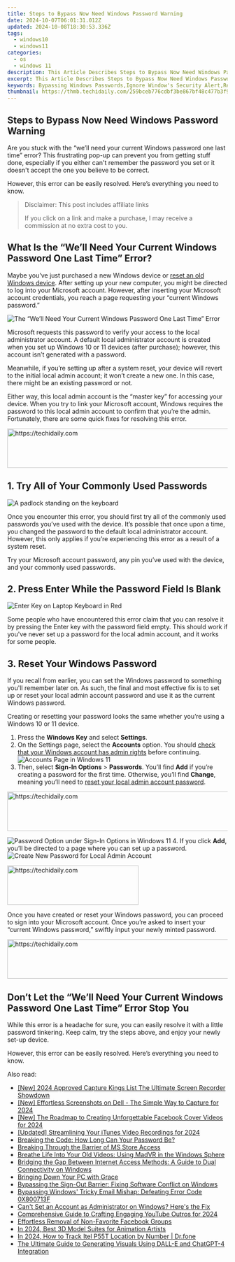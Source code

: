 ```yaml
---
title: Steps to Bypass Now Need Windows Password Warning
date: 2024-10-07T06:01:31.012Z
updated: 2024-10-08T18:30:53.336Z
tags:
  - windows10
  - windows11
categories:
  - os
  - windows 11
description: This Article Describes Steps to Bypass Now Need Windows Password Warning
excerpt: This Article Describes Steps to Bypass Now Need Windows Password Warning
keywords: Bypassing Windows Passwords,Ignore Window's Security Alert,Resetting System Access,Elude Windows Warning,Circumvent Lockout Message,Avoid Password Notifications,Evade Access Denial in Win10
thumbnail: https://thmb.techidaily.com/259bceb776cdbf3be867bf48c477b3f9885a0b2e906117f4f6cafe9378e4fe6f.jpg
---
```


## Steps to Bypass Now Need Windows Password Warning

 Are you stuck with the “we’ll need your current Windows password one last time” error? This frustrating pop-up can prevent you from getting stuff done, especially if you either can't remember the password you set or it doesn't accept the one you believe to be correct.

 However, this error can be easily resolved. Here’s everything you need to know.

>  Disclaimer: This post includes affiliate links
>
>  If you click on a link and make a purchase, I may receive a commission at no extra cost to you.
>

## What Is the “We’ll Need Your Current Windows Password One Last Time” Error?

 Maybe you’ve just purchased a new Windows device or [reset an old Windows device](https://www.makeuseof.com/tag/4-ways-factory-reset-windows-computer/). After setting up your new computer, you might be directed to log into your Microsoft account. However, after inserting your Microsoft account credentials, you reach a page requesting your “current Windows password.”

![The “We’ll Need Your Current Windows Password One Last Time” Error](https://static1.makeuseofimages.com/wordpress/wp-content/uploads/2023/08/the-we-ll-need-your-current-windows-password-one-last-time-error.jpg)

 Microsoft requests this password to verify your access to the local administrator account. A default local administrator account is created when you set up Windows 10 or 11 devices (after purchase); however, this account isn’t generated with a password.

 Meanwhile, if you’re setting up after a system reset, your device will revert to the initial local admin account; it won’t create a new one. In this case, there might be an existing password or not.

 Either way, this local admin account is the “master key” for accessing your device. When you try to link your Microsoft account, Windows requires the password to this local admin account to confirm that you’re the admin. Fortunately, there are some quick fixes for resolving this error.

<!-- affiliate ads begin -->
<a href="https://dhgate.sjv.io/c/5597632/1175223/12108" target="_top" id="1175223">
  <img src="//a.impactradius-go.com/display-ad/12108-1175223" border="0" alt="https://techidaily.com" width="728" height="90"/>
</a>
<img height="0" width="0" src="https://dhgate.sjv.io/i/5597632/1175223/12108" style="position:absolute;visibility:hidden;" border="0" />
<!-- affiliate ads end -->

## 1\. Try All of Your Commonly Used Passwords

![A padlock standing on the keyboard](https://static1.makeuseofimages.com/wordpress/wp-content/uploads/2023/08/password-pc-keyboard.jpg)

 Once you encounter this error, you should first try all of the commonly used passwords you’ve used with the device. It’s possible that once upon a time, you changed the password to the default local administrator account. However, this only applies if you’re experiencing this error as a result of a system reset.

 Try your Microsoft account password, any pin you’ve used with the device, and your commonly used passwords.

## 2\. Press Enter While the Password Field Is Blank

![Enter Key on Laptop Keyboard in Red](https://thmb.techidaily.com/14e8ddcfb81fc424c37a798e2f4fac450a83bd3f6d231984ceb0349e3e717f14.jpg)

 Some people who have encountered this error claim that you can resolve it by pressing the Enter key with the password field empty. This should work if you've never set up a password for the local admin account, and it works for some people.

## 3\. Reset Your Windows Password

 If you recall from earlier, you can set the Windows password to something you'll remember later on. As such, the final and most effective fix is to set up or reset your local admin account password and use it as the current Windows password.

 Creating or resetting your password looks the same whether you’re using a Windows 10 or 11 device.

1. Press the **Windows Key** and select **Settings**.
2. On the Settings page, select the **Accounts** option. You should [check that your Windows account has admin rights](https://www.makeuseof.com/check-windows-account-admin-rights/) before continuing.  
![Accounts Page in Windows 11](https://static1.makeuseofimages.com/wordpress/wp-content/uploads/2023/08/accounts-page-in-windows-11.jpg)
3. Then, select **Sign-In Options** \> **Passwords**. You’ll find **Add** if you’re creating a password for the first time. Otherwise, you’ll find **Change**, meaning you’ll need to [reset your local admin account password](https://www.makeuseof.com/tag/3-ways-to-reset-the-forgotten-windows-administrator-password/).  

<!-- affiliate ads begin -->
<a href="https://aligracehair.sjv.io/c/5597632/1997695/19272" target="_top" id="1997695">
  <img src="//a.impactradius-go.com/display-ad/19272-1997695" border="0" alt="https://techidaily.com" width="728" height="90"/>
</a>
<img height="0" width="0" src="https://aligracehair.sjv.io/i/5597632/1997695/19272" style="position:absolute;visibility:hidden;" border="0" />
<!-- affiliate ads end -->

![Password Option under Sign-In Options in Windows 11](https://static1.makeuseofimages.com/wordpress/wp-content/uploads/2023/08/password-option-under-sign-in-options-in-windows-11.jpg)
4. If you click **Add**, you’ll be directed to a page where you can set up a password.  
![Create New Password for Local Admin Account](https://static1.makeuseofimages.com/wordpress/wp-content/uploads/2023/08/create-new-password-for-local-admin-account.jpg)

<!-- affiliate ads begin -->
<a href="https://aligracehair.sjv.io/c/5597632/1938745/19272" target="_top" id="1938745">
  <img src="//a.impactradius-go.com/display-ad/19272-1938745" border="0" alt="https://techidaily.com" width="300" height="90"/>
</a>
<img height="0" width="0" src="https://aligracehair.sjv.io/i/5597632/1938745/19272" style="position:absolute;visibility:hidden;" border="0" />
<!-- affiliate ads end -->

 Once you have created or reset your Windows password, you can proceed to sign into your Microsoft account. Once you’re asked to insert your “current Windows password,” swiftly input your newly minted password.

<!-- affiliate ads begin -->
<a href="https://aligracehair.sjv.io/c/5597632/2027181/19272" target="_top" id="2027181">
  <img src="//a.impactradius-go.com/display-ad/19272-2027181" border="0" alt="https://techidaily.com" width="728" height="90"/>
</a>
<img height="0" width="0" src="https://aligracehair.sjv.io/i/5597632/2027181/19272" style="position:absolute;visibility:hidden;" border="0" />
<!-- affiliate ads end -->

## Don’t Let the “We’ll Need Your Current Windows Password One Last Time” Error Stop You

 While this error is a headache for sure, you can easily resolve it with a little password tinkering. Keep calm, try the steps above, and enjoy your newly set-up device.

 However, this error can be easily resolved. Here’s everything you need to know.

<span class="atpl-alsoreadstyle">Also read:</span>
<div><ul>
<li><a href="https://screen-activity-recording.techidaily.com/new-2024-approved-capture-kings-list-the-ultimate-screen-recorder-showdown/"><u>[New] 2024 Approved Capture Kings List The Ultimate Screen Recorder Showdown</u></a></li>
<li><a href="https://digital-screen-recording.techidaily.com/new-effortless-screenshots-on-dell-the-simple-way-to-capture-for-2024/"><u>[New] Effortless Screenshots on Dell - The Simple Way to Capture for 2024</u></a></li>
<li><a href="https://facebook-video-content.techidaily.com/new-the-roadmap-to-creating-unforgettable-facebook-cover-videos-for-2024/"><u>[New] The Roadmap to Creating Unforgettable Facebook Cover Videos for 2024</u></a></li>
<li><a href="https://screen-mirroring-recording.techidaily.com/updated-streamlining-your-itunes-video-recordings-for-2024/"><u>[Updated] Streamlining Your iTunes Video Recordings for 2024</u></a></li>
<li><a href="https://win11-tips.techidaily.com/breaking-the-code-how-long-can-your-password-be/"><u>Breaking the Code: How Long Can Your Password Be?</u></a></li>
<li><a href="https://win11-tips.techidaily.com/breaking-through-the-barrier-of-ms-store-access/"><u>Breaking Through the Barrier of MS Store Access</u></a></li>
<li><a href="https://win11-tips.techidaily.com/breathe-life-into-your-old-videos-using-madvr-in-the-windows-sphere/"><u>Breathe Life Into Your Old Videos: Using MadVR in the Windows Sphere</u></a></li>
<li><a href="https://win11-tips.techidaily.com/bridging-the-gap-between-internet-access-methods-a-guide-to-dual-connectivity-on-windows/"><u>Bridging the Gap Between Internet Access Methods: A Guide to Dual Connectivity on Windows</u></a></li>
<li><a href="https://win11-tips.techidaily.com/bringing-down-your-pc-with-grace/"><u>Bringing Down Your PC with Grace</u></a></li>
<li><a href="https://win11-tips.techidaily.com/bypassing-the-sign-out-barrier-fixing-software-conflict-on-windows/"><u>Bypassing the Sign-Out Barrier: Fixing Software Conflict on Windows</u></a></li>
<li><a href="https://win11-tips.techidaily.com/bypassing-windows-tricky-email-mishap-defeating-error-code-0x800713f/"><u>Bypassing Windows' Tricky Email Mishap: Defeating Error Code 0X800713F</u></a></li>
<li><a href="https://win11-tips.techidaily.com/cant-set-an-account-as-administrator-on-windows-heres-the-fix/"><u>Can't Set an Account as Administrator on Windows? Here's the Fix</u></a></li>
<li><a href="https://youtube-zero.techidaily.com/ehensive-guide-to-crafting-engaging-youtube-outros-for-2024/"><u>Comprehensive Guide to Crafting Engaging YouTube Outros for 2024</u></a></li>
<li><a href="https://facebook.techidaily.com/effortless-removal-of-non-favorite-facebook-groups/"><u>Effortless Removal of Non-Favorite Facebook Groups</u></a></li>
<li><a href="https://extra-hints.techidaily.com/in-2024-best-3d-model-suites-for-animation-artists/"><u>In 2024, Best 3D Model Suites for Animation Artists</u></a></li>
<li><a href="https://android-location-track.techidaily.com/in-2024-how-to-track-itel-p55t-location-by-number-drfone-by-drfone-virtual-android/"><u>In 2024, How to Track Itel P55T Location by Number | Dr.fone</u></a></li>
<li><a href="https://tech-revival.techidaily.com/the-ultimate-guide-to-generating-visuals-using-dall-e-and-chatgpt-4-integration/"><u>The Ultimate Guide to Generating Visuals Using DALL-E and ChatGPT-4 Integration</u></a></li>
</ul></div>

<ins class="adsbygoogle"
      style="display:block"
      data-ad-client="ca-pub-7571918770474297"
      data-ad-slot="8358498916"
      data-ad-format="auto"
      data-full-width-responsive="true"></ins>
    